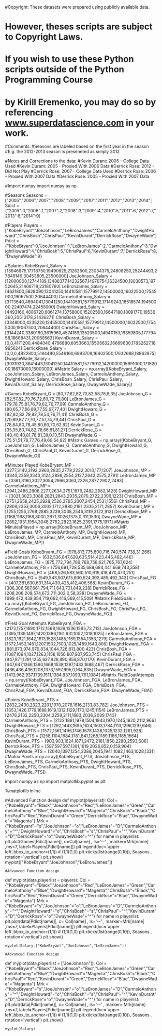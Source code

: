 #Copyright: These datasets were prepared using publicly available data.
#           However, theses scripts are subject to Copyright Laws. 
#           If you wish to use these Python scripts outside of the Python Programming Course
#           by Kirill Eremenko, you may do so by referencing www.superdatascience.com in your work.

#Comments:
#Seasons are labeled based on the first year in the season
#E.g. the 2012-2013 season is preseneted as simply 2012

#Notes and Corrections to the data:
#Kevin Durant: 2006 - College Data Used
#Kevin Durant: 2005 - Proxied With 2006 Data
#Derrick Rose: 2012 - Did Not Play
#Derrick Rose: 2007 - College Data Used
#Derrick Rose: 2006 - Proxied With 2007 Data
#Derrick Rose: 2005 - Proxied With 2007 Data

#Import numpy
import numpy as np

#Seasons
Seasons = ["2005","2006","2007","2008","2009","2010","2011","2012","2013","2014"]
Sdict = {"2005":0,"2006":1,"2007":2,"2008":3,"2009":4,"2010":5,"2011":6,"2012":7,"2013":8,"2014":9}

#Players
Players = ["KobeBryant","JoeJohnson","LeBronJames","CarmeloAnthony","DwightHoward","ChrisBosh","ChrisPaul","KevinDurant","DerrickRose","DwayneWade"]
Pdict = {"KobeBryant":0,"JoeJohnson":1,"LeBronJames":2,"CarmeloAnthony":3,"DwightHoward":4,"ChrisBosh":5,"ChrisPaul":6,"KevinDurant":7,"DerrickRose":8,"DwayneWade":9}

#Salaries
KobeBryant_Salary = [15946875,17718750,19490625,21262500,23034375,24806250,25244493,27849149,30453805,23500000]
JoeJohnson_Salary = [12000000,12744189,13488377,14232567,14976754,16324500,18038573,19752645,21466718,23180790]
LeBronJames_Salary = [4621800,5828090,13041250,14410581,15779912,14500000,16022500,17545000,19067500,20644400]
CarmeloAnthony_Salary = [3713640,4694041,13041250,14410581,15779912,17149243,18518574,19450000,22407474,22458000]
DwightHoward_Salary = [4493160,4806720,6061274,13758000,15202590,16647180,18091770,19536360,20513178,21436271]
ChrisBosh_Salary = [3348000,4235220,12455000,14410581,15779912,14500000,16022500,17545000,19067500,20644400]
ChrisPaul_Salary = [3144240,3380160,3615960,4574189,13520500,14940153,16359805,17779458,18668431,20068563]
KevinDurant_Salary = [0,0,4171200,4484040,4796880,6053663,15506632,16669630,17832627,18995624]
DerrickRose_Salary = [0,0,0,4822800,5184480,5546160,6993708,16402500,17632688,18862875]
DwayneWade_Salary = [3031920,3841443,13041250,14410581,15779912,14200000,15691000,17182000,18673000,15000000]
#Matrix
Salary = np.array([KobeBryant_Salary, JoeJohnson_Salary, LeBronJames_Salary, CarmeloAnthony_Salary, DwightHoward_Salary, ChrisBosh_Salary, ChrisPaul_Salary, KevinDurant_Salary, DerrickRose_Salary, DwayneWade_Salary])

#Games 
KobeBryant_G = [80,77,82,82,73,82,58,78,6,35]
JoeJohnson_G = [82,57,82,79,76,72,60,72,79,80]
LeBronJames_G = [79,78,75,81,76,79,62,76,77,69]
CarmeloAnthony_G = [80,65,77,66,69,77,55,67,77,40]
DwightHoward_G = [82,82,82,79,82,78,54,76,71,41]
ChrisBosh_G = [70,69,67,77,70,77,57,74,79,44]
ChrisPaul_G = [78,64,80,78,45,80,60,70,62,82]
KevinDurant_G = [35,35,80,74,82,78,66,81,81,27]
DerrickRose_G = [40,40,40,81,78,81,39,0,10,51]
DwayneWade_G = [75,51,51,79,77,76,49,69,54,62]
#Matrix
Games = np.array([KobeBryant_G, JoeJohnson_G, LeBronJames_G, CarmeloAnthony_G, DwightHoward_G, ChrisBosh_G, ChrisPaul_G, KevinDurant_G, DerrickRose_G, DwayneWade_G])

#Minutes Played
KobeBryant_MP = [3277,3140,3192,2960,2835,2779,2232,3013,177,1207]
JoeJohnson_MP = [3340,2359,3343,3124,2886,2554,2127,2642,2575,2791]
LeBronJames_MP = [3361,3190,3027,3054,2966,3063,2326,2877,2902,2493]
CarmeloAnthony_MP = [2941,2486,2806,2277,2634,2751,1876,2482,2982,1428]
DwightHoward_MP = [3021,3023,3088,2821,2843,2935,2070,2722,2396,1223]
ChrisBosh_MP = [2751,2658,2425,2928,2526,2795,2007,2454,2531,1556]
ChrisPaul_MP = [2808,2353,3006,3002,1712,2880,2181,2335,2171,2857]
KevinDurant_MP = [1255,1255,2768,2885,3239,3038,2546,3119,3122,913]
DerrickRose_MP = [1168,1168,1168,3000,2871,3026,1375,0,311,1530]
DwayneWade_MP = [2892,1931,1954,3048,2792,2823,1625,2391,1775,1971]
#Matrix
MinutesPlayed = np.array([KobeBryant_MP, JoeJohnson_MP, LeBronJames_MP, CarmeloAnthony_MP, DwightHoward_MP, ChrisBosh_MP, ChrisPaul_MP, KevinDurant_MP, DerrickRose_MP, DwayneWade_MP])

#Field Goals
KobeBryant_FG = [978,813,775,800,716,740,574,738,31,266]
JoeJohnson_FG = [632,536,647,620,635,514,423,445,462,446]
LeBronJames_FG = [875,772,794,789,768,758,621,765,767,624]
CarmeloAnthony_FG = [756,691,728,535,688,684,441,669,743,358]
DwightHoward_FG = [468,526,583,560,510,619,416,470,473,251]
ChrisBosh_FG = [549,543,507,615,600,524,393,485,492,343]
ChrisPaul_FG = [407,381,630,631,314,430,425,412,406,568]
KevinDurant_FG = [306,306,587,661,794,711,643,731,849,238]
DerrickRose_FG = [208,208,208,574,672,711,302,0,58,338]
DwayneWade_FG = [699,472,439,854,719,692,416,569,415,509]
#Matrix
FieldGoals  = np.array([KobeBryant_FG, JoeJohnson_FG, LeBronJames_FG, CarmeloAnthony_FG, DwightHoward_FG, ChrisBosh_FG, ChrisPaul_FG, KevinDurant_FG, DerrickRose_FG, DwayneWade_FG])

#Field Goal Attempts
KobeBryant_FGA = [2173,1757,1690,1712,1569,1639,1336,1595,73,713]
JoeJohnson_FGA = [1395,1139,1497,1420,1386,1161,931,1052,1018,1025]
LeBronJames_FGA = [1823,1621,1642,1613,1528,1485,1169,1354,1353,1279]
CarmeloAnthony_FGA = [1572,1453,1481,1207,1502,1503,1025,1489,1643,806]
DwightHoward_FGA = [881,873,974,979,834,1044,726,813,800,423]
ChrisBosh_FGA = [1087,1094,1027,1263,1158,1056,807,907,953,745]
ChrisPaul_FGA = [947,871,1291,1255,637,928,890,856,870,1170]
KevinDurant_FGA = [647,647,1366,1390,1668,1538,1297,1433,1688,467]
DerrickRose_FGA = [436,436,436,1208,1373,1597,695,0,164,835]
DwayneWade_FGA = [1413,962,937,1739,1511,1384,837,1093,761,1084]
#Matrix
FieldGoalAttempts = np.array([KobeBryant_FGA, JoeJohnson_FGA, LeBronJames_FGA, CarmeloAnthony_FGA, DwightHoward_FGA, ChrisBosh_FGA, ChrisPaul_FGA, KevinDurant_FGA, DerrickRose_FGA, DwayneWade_FGA])

#Points
KobeBryant_PTS = [2832,2430,2323,2201,1970,2078,1616,2133,83,782]
JoeJohnson_PTS = [1653,1426,1779,1688,1619,1312,1129,1170,1245,1154]
LeBronJames_PTS = [2478,2132,2250,2304,2258,2111,1683,2036,2089,1743]
CarmeloAnthony_PTS = [2122,1881,1978,1504,1943,1970,1245,1920,2112,966]
DwightHoward_PTS = [1292,1443,1695,1624,1503,1784,1113,1296,1297,646]
ChrisBosh_PTS = [1572,1561,1496,1746,1678,1438,1025,1232,1281,928]
ChrisPaul_PTS = [1258,1104,1684,1781,841,1268,1189,1186,1185,1564]
KevinDurant_PTS = [903,903,1624,1871,2472,2161,1850,2280,2593,686]
DerrickRose_PTS = [597,597,597,1361,1619,2026,852,0,159,904]
DwayneWade_PTS = [2040,1397,1254,2386,2045,1941,1082,1463,1028,1331]
#Matrix
Points = np.array([KobeBryant_PTS, JoeJohnson_PTS, LeBronJames_PTS, CarmeloAnthony_PTS, DwightHoward_PTS, ChrisBosh_PTS, ChrisPaul_PTS, KevinDurant_PTS, DerrickRose_PTS, DwayneWade_PTS])          

import numpy as np
import matplotlib.pyplot as plt

%matplotlib inline

#Advanced Function design
def myplot(playerlist):
    Col = {"KobeBryant"="Black","JoeJohnson"="Red","LeBronJames"="Green","CarmeloAnthony"="Blue","DwightHoward"="Magenta","ChrisBosh"="Black","ChrisPaul"="Red","KevinDurant"="Green","DerrickRose"="Blue","DwayneWade"="Magenta"}
    Mrk = {"KobeBryant"="s","JoeJohnson"="o","LeBronJames"="D","CarmeloAnthony"="^","DwightHoward"="o","ChrisBosh"="s","ChrisPaul"="^","KevinDurant"="D","DerrickRose"="o","DwayneWade"="^"}
    for name in playerlist:
        plt.plot(Games[Pdict[name]], c=Col[name] , ls='--' , marker=Mrk[name] ,ms=7, label=Players[Pdict[name]])
    plt.legend(loc='upper left',bbox_to_anchor=(1,1)) # (1,1)(1,0)
    plt.xticks(list(range(0,10)), Seasons , rotation='vertical')
    plt.show()
    myplot(["KobeBryant","JoeJohnson","LeBronJames"])
    
    #Advanced Function design
def myplot(data,playerlist = players):
    Col = {"KobeBryant"="Black","JoeJohnson"="Red","LeBronJames"="Green","CarmeloAnthony"="Blue","DwightHoward"="Magenta","ChrisBosh"="Black","ChrisPaul"="Red","KevinDurant"="Green","DerrickRose"="Blue","DwayneWade"="Magenta"}
    Mrk = {"KobeBryant"="s","JoeJohnson"="o","LeBronJames"="D","CarmeloAnthony"="^","DwightHoward"="o","ChrisBosh"="s","ChrisPaul"="^","KevinDurant"="D","DerrickRose"="o","DwayneWade"="^"}
    for name in playerlist:
        plt.plot(data[Pdict[name]], c= Col[name] , ls='--' , marker=Mrk[name] ,ms=7, label=Players[Pdict[name]])
    plt.legend(loc='upper left',bbox_to_anchor=(1,1)) # (1,1)(1,0)
    plt.xticks(list(range(0,10)), Seasons , rotation='vertical')
    plt.show()
    
    myplot(Salary,["KobeBryant","JoeJohnson","LeBronJames"])
    
    #Advanced Function design
def myplot(data,playerlist = ["JoeJohnson"]):
    Col = {"KobeBryant"="Black","JoeJohnson"="Red","LeBronJames"="Green","CarmeloAnthony"="Blue","DwightHoward"="Magenta","ChrisBosh"="Black","ChrisPaul"="Red","KevinDurant"="Green","DerrickRose"="Blue","DwayneWade"="Magenta"}
    Mrk = {"KobeBryant"="s","JoeJohnson"="o","LeBronJames"="D","CarmeloAnthony"="^","DwightHoward"="o","ChrisBosh"="s","ChrisPaul"="^","KevinDurant"="D","DerrickRose"="o","DwayneWade"="^"}
    for name in playerlist:
        plt.plot(data[Pdict[name]], c= Col[name] , ls='--' , marker= Mrk[name] ,ms=7, label=Players[Pdict[name]])
    plt.legend(loc='upper left',bbox_to_anchor=(1,1)) # (1,1)(1,0)
    plt.xticks(list(range(0,10)), Seasons , rotation='vertical')
    plt.show()
    
    myplot(Salary)

